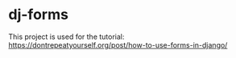 # dj-forms
This project is used for the tutorial: https://dontrepeatyourself.org/post/how-to-use-forms-in-django/
